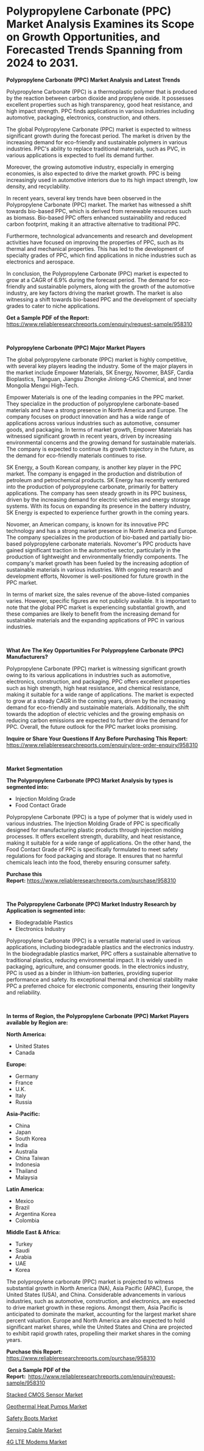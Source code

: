 <p><h1>Polypropylene Carbonate (PPC) Market Analysis Examines its Scope on Growth Opportunities, and Forecasted Trends Spanning from 2024 to 2031.</h1></p><p><strong>Polypropylene Carbonate (PPC) Market Analysis and Latest Trends</strong></p>
<p><p>Polypropylene Carbonate (PPC) is a thermoplastic polymer that is produced by the reaction between carbon dioxide and propylene oxide. It possesses excellent properties such as high transparency, good heat resistance, and high impact strength. PPC finds applications in various industries including automotive, packaging, electronics, construction, and others.</p><p>The global Polypropylene Carbonate (PPC) market is expected to witness significant growth during the forecast period. The market is driven by the increasing demand for eco-friendly and sustainable polymers in various industries. PPC's ability to replace traditional materials, such as PVC, in various applications is expected to fuel its demand further.</p><p>Moreover, the growing automotive industry, especially in emerging economies, is also expected to drive the market growth. PPC is being increasingly used in automotive interiors due to its high impact strength, low density, and recyclability.</p><p>In recent years, several key trends have been observed in the Polypropylene Carbonate (PPC) market. The market has witnessed a shift towards bio-based PPC, which is derived from renewable resources such as biomass. Bio-based PPC offers enhanced sustainability and reduced carbon footprint, making it an attractive alternative to traditional PPC.</p><p>Furthermore, technological advancements and research and development activities have focused on improving the properties of PPC, such as its thermal and mechanical properties. This has led to the development of specialty grades of PPC, which find applications in niche industries such as electronics and aerospace.</p><p>In conclusion, the Polypropylene Carbonate (PPC) market is expected to grow at a CAGR of 6.9% during the forecast period. The demand for eco-friendly and sustainable polymers, along with the growth of the automotive industry, are key factors driving the market growth. The market is also witnessing a shift towards bio-based PPC and the development of specialty grades to cater to niche applications.</p></p>
<p><strong>Get a Sample PDF of the Report:&nbsp;</strong> <a href="https://www.reliableresearchreports.com/enquiry/request-sample/958310">https://www.reliableresearchreports.com/enquiry/request-sample/958310</a></p>
<p>&nbsp;</p>
<p><strong>Polypropylene Carbonate (PPC) Major Market Players</strong></p>
<p><p>The global polypropylene carbonate (PPC) market is highly competitive, with several key players leading the industry. Some of the major players in the market include Empower Materials, SK Energy, Novomer, BASF, Cardia Bioplastics, Tianguan, Jiangsu Zhongke Jinlong-CAS Chemical, and Inner Mongolia Mengxi High-Tech.</p><p>Empower Materials is one of the leading companies in the PPC market. They specialize in the production of polypropylene carbonate-based materials and have a strong presence in North America and Europe. The company focuses on product innovation and has a wide range of applications across various industries such as automotive, consumer goods, and packaging. In terms of market growth, Empower Materials has witnessed significant growth in recent years, driven by increasing environmental concerns and the growing demand for sustainable materials. The company is expected to continue its growth trajectory in the future, as the demand for eco-friendly materials continues to rise.</p><p>SK Energy, a South Korean company, is another key player in the PPC market. The company is engaged in the production and distribution of petroleum and petrochemical products. SK Energy has recently ventured into the production of polypropylene carbonate, primarily for battery applications. The company has seen steady growth in its PPC business, driven by the increasing demand for electric vehicles and energy storage systems. With its focus on expanding its presence in the battery industry, SK Energy is expected to experience further growth in the coming years.</p><p>Novomer, an American company, is known for its innovative PPC technology and has a strong market presence in North America and Europe. The company specializes in the production of bio-based and partially bio-based polypropylene carbonate materials. Novomer's PPC products have gained significant traction in the automotive sector, particularly in the production of lightweight and environmentally friendly components. The company's market growth has been fueled by the increasing adoption of sustainable materials in various industries. With ongoing research and development efforts, Novomer is well-positioned for future growth in the PPC market.</p><p>In terms of market size, the sales revenue of the above-listed companies varies. However, specific figures are not publicly available. It is important to note that the global PPC market is experiencing substantial growth, and these companies are likely to benefit from the increasing demand for sustainable materials and the expanding applications of PPC in various industries.</p></p>
<p>&nbsp;</p>
<p><strong>What Are The Key Opportunities For Polypropylene Carbonate (PPC) Manufacturers?</strong></p>
<p><p>Polypropylene Carbonate (PPC) market is witnessing significant growth owing to its various applications in industries such as automotive, electronics, construction, and packaging. PPC offers excellent properties such as high strength, high heat resistance, and chemical resistance, making it suitable for a wide range of applications. The market is expected to grow at a steady CAGR in the coming years, driven by the increasing demand for eco-friendly and sustainable materials. Additionally, the shift towards the adoption of electric vehicles and the growing emphasis on reducing carbon emissions are expected to further drive the demand for PPC. Overall, the future outlook for the PPC market looks promising.</p></p>
<p><strong>Inquire or Share Your Questions If Any Before Purchasing This Report:</strong> <a href="https://www.reliableresearchreports.com/enquiry/pre-order-enquiry/958310">https://www.reliableresearchreports.com/enquiry/pre-order-enquiry/958310</a></p>
<p>&nbsp;</p>
<p><strong>Market Segmentation</strong></p>
<p><strong>The Polypropylene Carbonate (PPC) Market Analysis by types is segmented into:</strong></p>
<p><ul><li>Injection Molding Grade</li><li>Food Contact Grade</li></ul></p>
<p><p>Polypropylene Carbonate (PPC) is a type of polymer that is widely used in various industries. The Injection Molding Grade of PPC is specifically designed for manufacturing plastic products through injection molding processes. It offers excellent strength, durability, and heat resistance, making it suitable for a wide range of applications. On the other hand, the Food Contact Grade of PPC is specifically formulated to meet safety regulations for food packaging and storage. It ensures that no harmful chemicals leach into the food, thereby ensuring consumer safety.</p></p>
<p><strong>Purchase this Report:&nbsp;</strong><a href="https://www.reliableresearchreports.com/purchase/958310">https://www.reliableresearchreports.com/purchase/958310</a></p>
<p>&nbsp;</p>
<p><strong>The Polypropylene Carbonate (PPC) Market Industry Research by Application is segmented into:</strong></p>
<p><ul><li>Biodegradable Plastics</li><li>Electronics Industry</li></ul></p>
<p><p>Polypropylene Carbonate (PPC) is a versatile material used in various applications, including biodegradable plastics and the electronics industry. In the biodegradable plastics market, PPC offers a sustainable alternative to traditional plastics, reducing environmental impact. It is widely used in packaging, agriculture, and consumer goods. In the electronics industry, PPC is used as a binder in lithium-ion batteries, providing superior performance and safety. Its exceptional thermal and chemical stability make PPC a preferred choice for electronic components, ensuring their longevity and reliability.</p></p>
<p>&nbsp;</p>
<p><strong>In terms of Region, the Polypropylene Carbonate (PPC) Market Players available by Region are:</strong></p>
<p>
    <p> <strong> North America: </strong>
        <ul>
            <li>United States</li>
            <li>Canada</li>
        </ul>
        </p> 
    <p> <strong> Europe: </strong>
        <ul>
            <li>Germany</li>
            <li>France</li>
            <li>U.K.</li>
            <li>Italy</li>
            <li>Russia</li>
        </ul>
        </p> 
    <p> <strong> Asia-Pacific: </strong>
        <ul>
            <li>China</li>
            <li>Japan</li>
            <li>South Korea</li>
            <li>India</li>
            <li>Australia</li>
            <li>China Taiwan</li>
            <li>Indonesia</li>
            <li>Thailand</li>
            <li>Malaysia</li>
        </ul>
        </p> 
    <p> <strong> Latin America: </strong>
        <ul>
            <li>Mexico</li>
            <li>Brazil</li>
            <li>Argentina Korea</li>
            <li>Colombia</li>
        </ul>
        </p> 
    <p> <strong> Middle East & Africa: </strong>
        <ul>
            <li>Turkey</li>
            <li>Saudi</li>
            <li>Arabia</li>
            <li>UAE</li>
            <li>Korea</li>
        </ul>
    </p>
    </p>
<p><p>The polypropylene carbonate (PPC) market is projected to witness substantial growth in North America (NA), Asia Pacific (APAC), Europe, the United States (USA), and China. Considerable advancements in various industries, such as automotive, construction, and electronics, are expected to drive market growth in these regions. Amongst them, Asia Pacific is anticipated to dominate the market, accounting for the largest market share percent valuation. Europe and North America are also expected to hold significant market shares, while the United States and China are projected to exhibit rapid growth rates, propelling their market shares in the coming years.</p></p>
<p><strong>Purchase this Report: </strong><a href="https://www.reliableresearchreports.com/purchase/958310">https://www.reliableresearchreports.com/purchase/958310</a></p>
<p>&nbsp;<strong>Get a Sample PDF of the Report:&nbsp;&nbsp;</strong><a href="https://www.reliableresearchreports.com/enquiry/request-sample/958310">https://www.reliableresearchreports.com/enquiry/request-sample/958310</a></p>
<p><strong></strong></p>
<p><p><a href="https://medium.com/@kimberlypowell578/stacked-cmos-sensor-market-analysis-its-cagr-market-segmentation-and-global-industry-overview-8045de5223ff">Stacked CMOS Sensor Market</a></p><p><a href="https://github.com/vimar16th/Market-Research-Report-List-3/blob/main/geothermal-heat-pumps-market.md">Geothermal Heat Pumps Market</a></p><p><a href="https://medium.com/@williefields7566/safety-boots-market-size-and-market-trends-complete-industry-overview-2024-to-2031-eaa10ae75eff">Safety Boots Market</a></p><p><a href="https://github.com/sofayahoo2023/Market-Research-Report-List-3/blob/main/sensing-cable-market.md">Sensing Cable Market</a></p><p><a href="https://medium.com/@kimberlypowell578/4g-lte-modems-market-trends-and-market-analysis-forecasted-for-period-2024-2031-071a46b5be82">4G LTE Modems Market</a></p></p>